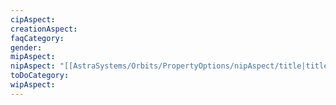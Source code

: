 ```yaml
---
cipAspect: 
creationAspect: 
faqCategory: 
gender: 
mipAspect: 
nipAspect: "[[AstraSystems/Orbits/PropertyOptions/nipAspect/title|title]]"
toDoCategory: 
wipAspect: 
---
```

